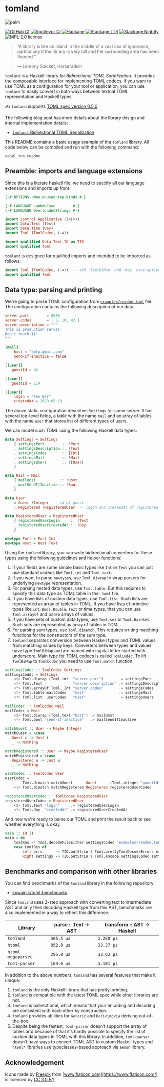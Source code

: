 # tomland

![palm](https://user-images.githubusercontent.com/4276606/51088259-7a777000-176e-11e9-9d76-6be4023c0ac3.png)

[![GitHub CI](https://github.com/kowainik/tomland/workflows/CI/badge.svg)](https://github.com/kowainik/tomland/actions)
[![AppVeyor CI](https://ci.appveyor.com/api/projects/status/github/kowainik/tomland?branch=master&svg=true)](https://ci.appveyor.com/project/kowainik/tomland)
[![Hackage](https://img.shields.io/hackage/v/tomland.svg?logo=haskell)](https://hackage.haskell.org/package/tomland)
[![Stackage LTS](http://stackage.org/package/tomland/badge/lts)](http://stackage.org/lts/package/tomland)
[![Stackage Nightly](http://stackage.org/package/tomland/badge/nightly)](http://stackage.org/nightly/package/tomland)
[![MPL-2.0 license](https://img.shields.io/badge/license-MPL--2.0-blue.svg)](https://github.com/kowainik/tomland/blob/master/LICENSE)

> “A library is like an island in the middle of a vast sea of ignorance,
> particularly if the library is very tall and the surrounding area has been
> flooded.”

> ― Lemony Snicket, Horseradish

`tomland` is a Haskell library for _Bidirectional TOML
Serialization_. It provides the composable interface for implementing
[TOML](https://github.com/toml-lang/toml) codecs. If you want to use
TOML as a configuration for your tool or application, you can use
`tomland` to easily convert in both ways between textual TOML
representation and Haskell types.

✍️ `tomland` supports [TOML spec version 0.5.0](https://github.com/toml-lang/toml/wiki#v050-compliant).

The following blog post has more details about the library design and
internal implementation details:

* [`tomland`: Bidirectional TOML Serialization](https://kowainik.github.io/posts/2019-01-14-tomland)

This README contains a basic usage example of the `tomland` library. All code
below can be compiled and run with the following command:

```
cabal run readme
```

## Preamble: imports and language extensions

Since this is a literate haskell file, we need to specify all our language
extensions and imports up front.

```haskell
{-# OPTIONS -Wno-unused-top-binds #-}

{-# LANGUAGE LambdaCase        #-}
{-# LANGUAGE OverloadedStrings #-}

import Control.Applicative ((<|>))
import Data.Text (Text)
import Data.Time (Day)
import Toml (TomlCodec, (.=))

import qualified Data.Text.IO as TIO
import qualified Toml
```

`tomland` is designed for qualified imports and intended to be imported
as follows:

```haskell ignore
import Toml (TomlCodec, (.=))  -- add 'TomlBiMap' and 'Key' here optionally
import qualified Toml
```

## Data type: parsing and printing

We're going to parse TOML configuration from
[`examples/readme.toml`](examples/readme.toml) file. The configuration
contains the following description of our data:

```toml
server.port        = 8080
server.codes       = [ 5, 10, 42 ]
server.description = """
This is production server.
Don't touch it!
"""

[mail]
    host = "smtp.gmail.com"
    send-if-inactive = false

[[user]]
   guestId = 42

[[user]]
   guestId = 114

[[user]]
    login = "Foo Bar"
    createdAt = 2020-05-19
```

The above static configuration describes `Settings` for some
server. It has several top-level fields, a table with the name `mail`
and an array of tables with the name `user` that stores list of
different types of users.

We can model such TOML using the following Haskell data types:

```haskell
data Settings = Settings
    { settingsPort        :: !Port
    , settingsDescription :: !Text
    , settingsCodes       :: [Int]
    , settingsMail        :: !Mail
    , settingsUsers       :: ![User]
    }

data Mail = Mail
    { mailHost           :: !Host
    , mailSendIfInactive :: !Bool
    }

data User
    = Guest !Integer  -- id of guest
    | Registered !RegisteredUser  -- login and createdAt of registered user

data RegisteredUser = RegisteredUser
    { registeredUserLogin     :: !Text
    , registeredUserCreatedAt :: !Day
    }

newtype Port = Port Int
newtype Host = Host Text
```

Using the `tomland` library, you can write bidirectional converters for these types
using the following guidelines and helper functions:

1. If your fields are some simple basic types like `Int` or `Text` you can just
   use standard codecs like `Toml.int` and `Toml.text`.
2. If you want to parse `newtype`s, use `Toml.diwrap` to wrap parsers for
   underlying `newtype` representation.
3. For parsing nested data types, use `Toml.table`. But this requires to specify
   this data type as TOML table in the `.toml` file.
4. If you have lists of custom data types, use `Toml.list`. Such lists are
   represented as array of tables in TOML. If you have lists of primitive types
   like `Int`, `Bool`, `Double`, `Text` or time types, that you can use
   `Toml.arrayOf` and parse arrays of values.
5. If you have sets of custom data types, use `Toml.set` or `Toml.HashSet`. Such
   sets are represented as array of tables in TOML.
6. For parsing sum types, use `Toml.dimatch`. This requires writing matching functions
   for the constructors of the sum type.
7. `tomland` separates conversion between Haskell types and TOML values from
   matching values by keys. Converters between types and values have type
   `TomlBiMap` and are named with capital letter started with underscore. Main
   type for TOML codecs is called `TomlCodec`. To lift `TomlBiMap` to
   `TomlCodec` you need to use `Toml.match` function.

```haskell
settingsCodec :: TomlCodec Settings
settingsCodec = Settings
    <$> Toml.diwrap (Toml.int  "server.port")       .= settingsPort
    <*> Toml.text              "server.description" .= settingsDescription
    <*> Toml.arrayOf Toml._Int "server.codes"       .= settingsCodes
    <*> Toml.table mailCodec   "mail"               .= settingsMail
    <*> Toml.list  userCodec   "user"               .= settingsUsers

mailCodec :: TomlCodec Mail
mailCodec = Mail
    <$> Toml.diwrap (Toml.text "host") .= mailHost
    <*> Toml.bool "send-if-inactive"   .= mailSendIfInactive

matchGuest :: User -> Maybe Integer
matchGuest = \case
   Guest i -> Just i
   _ -> Nothing

matchRegistered :: User -> Maybe RegisteredUser
matchRegistered = \case
   Registered u -> Just u
   _ -> Nothing

userCodec :: TomlCodec User
userCodec =
        Toml.dimatch matchGuest      Guest      (Toml.integer "guestId")
    <|> Toml.dimatch matchRegistered Registered registeredUserCodec

registeredUserCodec :: TomlCodec RegisteredUser
registeredUserCodec = RegisteredUser
    <$> Toml.text "login"     .= registeredUserLogin
    <*> Toml.day  "createdAt" .= registeredUserCreatedAt
```

And now we're ready to parse our TOML and print the result back to see whether
everything is okay.

```haskell
main :: IO ()
main = do
    tomlRes <- Toml.decodeFileEither settingsCodec "examples/readme.toml"
    case tomlRes of
        Left errs      -> TIO.putStrLn $ Toml.prettyTomlDecodeErrors errs
        Right settings -> TIO.putStrLn $ Toml.encode settingsCodec settings
```

## Benchmarks and comparison with other libraries

You can find benchmarks of the `tomland` library in the following repository:

* [kowainik/toml-benchmarks](https://github.com/kowainik/toml-benchmarks)

Since `tomland` uses 2-step approach with converting text to
intermediate AST and only then decoding Haskell type from this AST,
benchmarks are also implemented in a way to reflect this difference.

| Library            | parse :: Text -> AST | transform :: AST -> Haskell |
|--------------------|----------------------|-----------------------------|
| `tomland`          | `305.5 μs`           | `1.280 μs`                  |
| `htoml`            | `852.8 μs`           | `33.37 μs`                  |
| `htoml-megaparsec` | `295.0 μs`           | `33.62 μs`                  |
| `toml-parser`      | `164.6 μs`           | `1.101 μs`                  |

In addition to the above numbers, `tomland` has several features that
make it unique:

1. `tomland` is the only Haskell library that has pretty-printing.
2. `tomland` is compatible with the latest TOML spec while other libraries are not.
3. `tomland` is bidirectional, which means that your encoding and
   decoding are consistent with each other by construction.
4. `tomland` provides abilities for `Generic` and `DerivingVia`
   deriving out-of-the-box.
5. Despite being the fastest, `toml-parser` doesn’t support the array
   of tables and because of that it’s hardly possible to specify the list
   of custom data types in TOML with this library. In addition,
   `toml-parser` doesn’t have ways to convert TOML AST to custom
   Haskell types and `htoml*` libraries use typeclasses-based approach
   via `aeson` library.

## Acknowledgement

Icons made by [Freepik](http://www.freepik.com) from [www.flaticon.com](https://www.flaticon.com/) is licensed by [CC 3.0 BY](http://creativecommons.org/licenses/by/3.0/).
